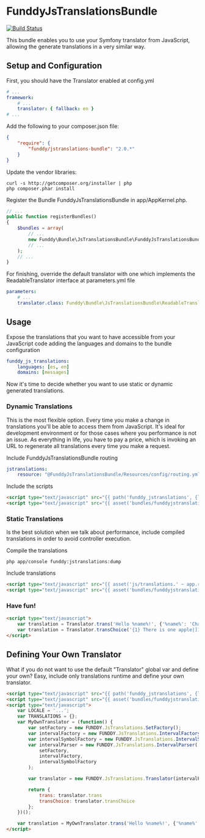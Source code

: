 FunddyJsTranslationsBundle
==========================

[![Build Status](https://secure.travis-ci.org/funddy/jstranslations-bundle.png?branch=master)](http://travis-ci.org/funddy/jstranslations-bundle)

This bundle enables you to use your Symfony translator from JavaScript, allowing the generate translations in a very
similar way.

Setup and Configuration
-----------------------
First, you should have the Translator enabled at config.yml
```yaml
# ...
framework:
    # ...
    translator: { fallback: en }
# ...
```

Add the following to your composer.json file:
```json
{
    "require": {
        "funddy/jstranslations-bundle": "2.0.*"
    }
}
```

Update the vendor libraries:

    curl -s http://getcomposer.org/installer | php
    php composer.phar install

Register the Bundle FunddyJsTranslationsBundle in app/AppKernel.php.
```php
// ...
public function registerBundles()
{
    $bundles = array(
        // ...
        new Funddy\Bundle\JsTranslationsBundle\FunddyJsTranslationsBundle()
        // ...
    );
    // ...
}
```

For finishing, override the default translator with one which implements the ReadableTranslator interface at
parameters.yml file
```yaml
parameters:
    # ...
    translator.class: Funddy\Bundle\JsTranslationsBundle\ReadableTranslator\SymfonyReadableTranslator
```

Usage
-----
Expose the translations that you want to have accessible from your JavaScript code adding the languages and domains to
the bundle configuration
```yaml
funddy_js_translations:
    languages: [es, en]
    domains: [messages]
```
Now it's time to decide whether you want to use static or dynamic generated translations.

### Dynamic Translations
This is the most flexible option. Every time you make a change in translations you'll be able to access them from
JavaScript. It's ideal for development environment or for those cases where you performance is not an issue. As
everything in life, you have to pay a price, which is invoking an URL to regenerate all translations every time you make a
request.

Include FunddyJsTranslationsBundle routing
```yaml
jstranslations:
    resource: "@FunddyJsTranslationsBundle/Resources/config/routing.yml"
```

Include the scripts
```html
<script type="text/javascript" src="{{ path('funddy_jstranslations', {locale: app.request.locale}) }}"></script>
<script type="text/javascript" src="{{ asset('bundles/funddyjstranslations/js/lib/funddytranslations.js') }}"></script>
```

### Static Translations
Is the best solution when we talk about performance, include compiled translations in order to avoid controller
execution.

Compile the translations

    php app/console funddy:jstranslations:dump

Include translations
```html
<script type="text/javascript" src="{{ asset('js/translations.' ~ app.request.locale ~ '.js') }}"></script>
<script type="text/javascript" src="{{ asset('bundles/funddyjstranslations/js/lib/funddytranslations.js') }}"></script>
```

### Have fun!
```html
<script type="text/javascript">
    var translation = Translator.trans('Hello %name%!', {'%name%': 'Charlie'});
    var translation = Translator.transChoice('{1} There is one apple|]1,19] There are %count% apples', 3, {'%count%': 3});
</script>
```

Defining Your Own Translator
----------------------------
What if you do not want to use the default "Translator" global var and define your own? Easy, include only translations
runtime and define your own translator.
```html
<script type="text/javascript" src="{{ path('funddy_jstranslations', {locale: app.request.locale}) }}"></script>
<script type="text/javascript" src="{{ asset('bundles/funddyjstranslations/js/lib/funddytranslations.js') }}"></script>
<script type="text/javascript">
    var LOCALE = '...';
    var TRANSLATIONS = {};
    var MyOwnTranslator = (function() {
        var setFactory = new FUNDDY.JsTranslations.SetFactory();
        var intervalFactory = new FUNDDY.JsTranslations.IntervalFactory();
        var intervalSymbolFactory = new FUNDDY.JsTranslations.IntervalSymbolFactory();
        var intervalParser = new FUNDDY.JsTranslations.IntervalParser(
            setFactory,
            intervalFactory,
            intervalSymbolFactory
        );

        var translator = new FUNDDY.JsTranslations.Translator(intervalParser, TRANSLATIONS, LOCALE);

        return {
            trans: translator.trans
            transChoice: translator.transChoice
        };
    })();

    var translation = MyOwnTranslator.trans('Hello %name%!', {'%name%': 'Charlie'});
</script>
```
